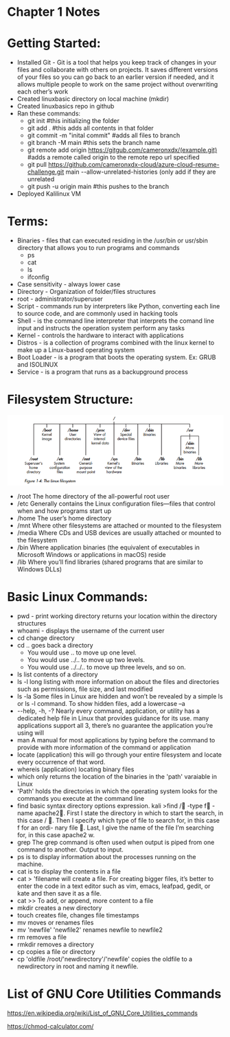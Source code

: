 # Chapter 1 Notes 

# Getting Started:
- Installed Git - Git is a tool that helps you keep track of changes in your files and collaborate with others on projects. It saves different versions of your files so you can go back to an earlier version if needed, and it allows multiple people to work on the same project without overwriting each other’s work
- Created linuxbasic directory on local machine (mkdir)
- Created linuxbasics repo in github
- Ran these commands:
    - git init #this initializing the folder
    - git add .  #this adds all contents in that folder
    - git commit -m "inital commit" #adds all files to branch
    - git branch -M main #this sets the branch name
    - git remote add origin https://gitgub.com/cameronxdx/(example.git)  #adds a remote called origin to the remote repo url specified
    - git pull https://github.com/cameronxdx-cloud/azure-cloud-resume-challenge.git main --allow-unrelated-histories (only add if they are unrelated
    - git push -u origin main #this pushes to the branch
- Deployed Kalilinux VM


# Terms:
* Binaries - files that can executed residing in the /usr/bin or usr/sbin directory that allows you to run programs and commands
    - ps 
    - cat 
    - ls 
    - ifconfig
* Case sensitivity - always lower case 
* Directory - Organization of folder/files structures
* root - administrator/superuser
* Script - commands run by interpreters like Python, converting each line to source code, and are commonly used in hacking tools
* Shell - is the command line interpreter that interprets the comand line input and instructs the operation system perform any tasks
* Kernel - controls the hardware to interact with applications
* Distros - is a collection of programs combined with the linux kernel to make up a Linux-based operating system 
* Boot Loader - is a program that boots the operating system. Ex: GRUB and ISOLINUX
* Service - is a program that runs as a backupground process 


# Filesystem Structure:
![alt text](image.png)
- /root The home directory of the all-powerful root user
- /etc Generally contains the Linux configuration files—files that control when and how programs start up
- /home The user’s home directory
- /mnt Where other filesystems are attached or mounted to the
filesystem
- /media Where CDs and USB devices are usually attached or mounted
to the filesystem
- /bin Where application binaries (the equivalent of executables in
Microsoft Windows or applications in macOS) reside
- /lib Where you’ll find libraries (shared programs that are similar to
Windows DLLs)

# Basic Linux Commands:
- pwd - print working directory returns your location within the directory structures
- whoami - displays the username of the current user
- cd change directory
- cd .. goes back a directory 
    - You would use .. to move up one level.
    - You would use ../.. to move up two levels.
    - You would use ../../.. to move up three levels, and so on.
- ls list contents of a directory 
- ls -l long listing with more information on about the files and directories such as permissions, file size, and last modified 
- ls -la Some files in Linux are hidden and won’t be revealed by a simple ls or
ls -l command. To show hidden files, add a lowercase –a
- --help, -h, -? Nearly every command, application, or utility has a dedicated help file in
Linux that provides guidance for its use. many applications support all 3, there’s no guarantee the application you’re using will 
- man A manual for most applications by typing before the command to provide with more information of the command or application 
- locate (application) this will go through your entire
filesystem and locate every occurrence of that word.
- whereis (application) locating binary files 
- which only returns the location of the binaries in the 'path' varaiable in Linux
- 'Path' holds the directories in which the operating system looks for the commands you execute at the command line
- find basic syntax directory options expression. kali >find / -type f -name apache2. First I state the directory in which to start the search, in this case / .
Then I specify which type of file to search for, in this case f for an ordi-
nary file . Last, I give the name of the file I’m searching for, in this case
apache2 w.
- grep The grep command is often used when output is piped from one command to another. Output to input.
- ps is to display information about the processes running on the machine. 
- cat is to display the contents in a file
- cat > 'filename will create a file. For creating bigger files,  it’s
better to enter the code in a text editor such as vim, emacs, leafpad, gedit,
or kate and then save it as a file.
- cat >> To add, or append, more content to a file
- mkdir creates a new directory 
- touch creates file, changes file timestamps
- mv moves or renames files 
- mv 'newfile' 'newfile2' renames newfile to newfile2
- rm removes a file
- rmkdir removes a directory
- cp copies a file or directory 
- cp 'oldfile /root/'newdirectory'/'newfile' copies the oldfile to a newdirectory in root and naming it newfile.

# List of GNU Core Utilities Commands 
https://en.wikipedia.org/wiki/List_of_GNU_Core_Utilities_commands

https://chmod-calculator.com/